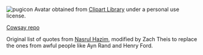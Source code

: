 ![pugicon](https://user-images.githubusercontent.com/70988581/139970699-f0348af1-eb20-4456-9ac4-023d6465a3f6.png)
Avatar obtained from [Clipart Library](http://clipart-library.com/clipart/pug-cliparts_6.htm) under a personal use license.

[Cowsay repo](https://github.com/piuccio/cowsay)

Original list of quotes from [Nasrul Hazim](https://gist.github.com/nasrulhazim/54b659e43b1035215cd0ba1d4577ee80), modified by Zach Theis to replace the ones from awful people like Ayn Rand and Henry Ford.
